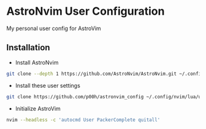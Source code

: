 # AstroNvim User Configuration

My personal user config for AstroVim

## Installation

- Install AstroNvim

```sh
git clone --depth 1 https://github.com/AstroNvim/AstroNvim.git ~/.config/nvim
```

- Install these user settings

```sh
git clone https://github.com/p00h/astronvim_config ~/.config/nvim/lua/user
```

- Initialize AstroVim

```sh
nvim --headless -c 'autocmd User PackerComplete quitall'
```

